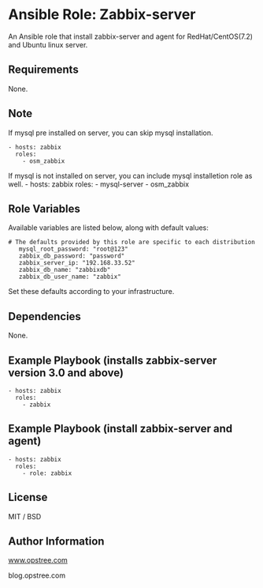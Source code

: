 # Ansible Role: Zabbix-server

An Ansible role that install zabbix-server and agent for RedHat/CentOS(7.2) and Ubuntu linux server.

## Requirements

None.

## Note

If mysql pre installed on server, you can skip mysql installation.

    - hosts: zabbix
      roles:
        - osm_zabbix
        
If mysql is not installed on server, you can include mysql installetion role as well.
    - hosts: zabbix
      roles:
        - mysql-server
        - osm_zabbix
    


## Role Variables

Available variables are listed below, along with default values:

    # The defaults provided by this role are specific to each distribution
       mysql_root_password: "root@123"
       zabbix_db_password: "password"
       zabbix_server_ip: "192.168.33.52"
       zabbix_db_name: "zabbixdb"
       zabbix_db_user_name: "zabbix"

Set these defaults according to your infrastructure.


## Dependencies

None.

## Example Playbook (installs zabbix-server version 3.0 and above)

    - hosts: zabbix
      roles:
        - zabbix

## Example Playbook (install zabbix-server and agent)


    - hosts: zabbix
      roles:
        - role: zabbix

## License

MIT / BSD

## Author Information

www.opstree.com

blog.opstree.com
